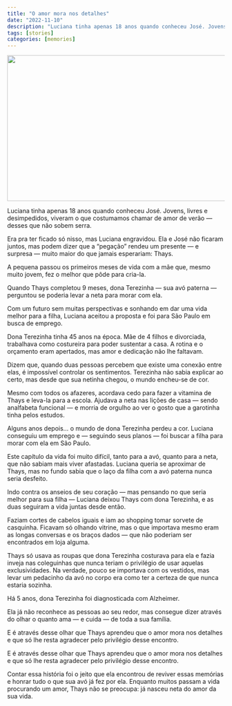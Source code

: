 ```yaml
---
title: "O amor mora nos detalhes"
date: "2022-11-10"
description: "Luciana tinha apenas 18 anos quando conheceu José. Jovens, livres e desimpedidos, viveram o que costumamos chamar de amor de verão"
tags: [stories]
categories: [memories]
---
```


<img src="https://i1.wp.com/stories.geanramos.com/uploads/2022/770c6bd2f8.png?w=400" width="600" height="337" alt="">

Luciana tinha apenas 18 anos quando conheceu José. Jovens, livres e desimpedidos, viveram o que costumamos chamar de amor de verão — desses que não sobem serra.

Era pra ter ficado só nisso, mas Luciana engravidou. Ela e José não ficaram juntos, mas podem dizer que a “pegação” rendeu um presente — e surpresa — muito maior do que jamais esperariam: Thays.

A pequena passou os primeiros meses de vida com a mãe que, mesmo muito jovem, fez o melhor que pôde para cria-la.

Quando Thays completou 9 meses, dona Terezinha — sua avó paterna — perguntou se poderia levar a neta para morar com ela.

Com um futuro sem muitas perspectivas e sonhando em dar uma vida melhor para a filha, Luciana aceitou a proposta e foi para São Paulo em busca de emprego.

Dona Terezinha tinha 45 anos na época. Mãe de 4 filhos e divorciada, trabalhava como costureira para poder sustentar a casa. A rotina e o orçamento eram apertados, mas amor e dedicação não lhe faltavam.

Dizem que, quando duas pessoas percebem que existe uma conexão entre elas, é impossível controlar os sentimentos. Terezinha não sabia explicar ao certo, mas desde que sua netinha chegou, o mundo encheu-se de cor.

Mesmo com todos os afazeres, acordava cedo para fazer a vitamina de Thays e leva-la para a escola. Ajudava a neta nas lições de casa — sendo analfabeta funcional — e morria de orgulho ao ver o gosto que a garotinha tinha pelos estudos.

Alguns anos depois… o mundo de dona Terezinha perdeu a cor. Luciana conseguiu um emprego e — seguindo seus planos — foi buscar a filha para morar com ela em São Paulo.

Este capítulo da vida foi muito difícil, tanto para a avó, quanto para a neta, que não sabiam mais viver afastadas. Luciana queria se aproximar de Thays, mas no fundo sabia que o laço da filha com a avó paterna nunca seria desfeito.

Indo contra os anseios de seu coração — mas pensando no que seria melhor para sua filha — Luciana deixou Thays com dona Terezinha, e as duas seguiram a vida juntas desde então.

Faziam cortes de cabelos iguais e iam ao shopping tomar sorvete de casquinha. Ficavam só olhando vitrine, mas o que importava mesmo eram as longas conversas e os braços dados — que não poderiam ser encontrados em loja alguma.

Thays só usava as roupas que dona Terezinha costurava para ela e fazia inveja nas coleguinhas que nunca teriam o privilégio de usar aquelas exclusividades. Na verdade, pouco se importava com os vestidos, mas levar um pedacinho da avó no corpo era como ter a certeza de que nunca estaria sozinha.

Há 5 anos, dona Terezinha foi diagnosticada com Alzheimer.

Ela já não reconhece as pessoas ao seu redor, mas consegue dizer através do olhar o quanto ama — e cuida — de toda a sua família.

E é através desse olhar que Thays aprendeu que o amor mora nos detalhes e que só lhe resta agradecer pelo privilégio desse encontro.

E é através desse olhar que Thays aprendeu que o amor mora nos detalhes e que só lhe resta agradecer pelo privilégio desse encontro.

Contar essa história foi o jeito que ela encontrou de reviver essas memórias e honrar tudo o que sua avó já fez por ela. Enquanto muitos passam a vida procurando um amor, Thays não se preocupa: já nasceu neta do amor da sua vida.
